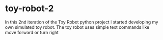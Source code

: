 # toy-robot-2
In this 2nd iteration of the Toy Robot python project I started developing my own simulated toy robot. The toy robot uses simple text commands like move forward or turn right
